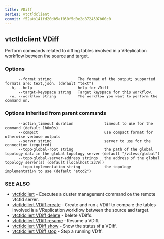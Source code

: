 ```yaml
---
title: VDiff
series: vtctldclient
commit: f52a0b141fd20db5af050f5d0e2d8724597b60c0
---
```

## vtctldclient VDiff

Perform commands related to diffing tables involved in a VReplication workflow between the source and target.

### Options

```
      --format string            The format of the output; supported formats are: text,json. (default "text")
  -h, --help                     help for VDiff
      --target-keyspace string   Target keyspace for this workflow.
  -w, --workflow string          The workflow you want to perform the command on.
```

### Options inherited from parent commands

```
      --action_timeout duration              timeout to use for the command (default 1h0m0s)
      --compact                              use compact format for otherwise verbose outputs
      --server string                        server to use for the connection (required)
      --topo-global-root string              the path of the global topology data in the global topology server (default "/vitess/global")
      --topo-global-server-address strings   the address of the global topology server(s) (default [localhost:2379])
      --topo-implementation string           the topology implementation to use (default "etcd2")
```

### SEE ALSO

* [vtctldclient](../)	 - Executes a cluster management command on the remote vtctld server.
* [vtctldclient VDiff create](./vtctldclient_vdiff_create/)	 - Create and run a VDiff to compare the tables involved in a VReplication workflow between the source and target.
* [vtctldclient VDiff delete](./vtctldclient_vdiff_delete/)	 - Delete VDiffs.
* [vtctldclient VDiff resume](./vtctldclient_vdiff_resume/)	 - Resume a VDiff.
* [vtctldclient VDiff show](./vtctldclient_vdiff_show/)	 - Show the status of a VDiff.
* [vtctldclient VDiff stop](./vtctldclient_vdiff_stop/)	 - Stop a running VDiff.

